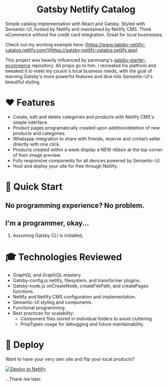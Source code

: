 <p align="center">
  <h1 align="center">Gatsby Netlify Catalog</h1>
</p>

Simple catalog implementation with React and Gatsby. Styled with Semantic-UI, hosted by Netlify and maintained by Netlify CMS. Think eCommerce without the credit card integration. Great for local businesses.

Check out my working example here: [https://www.gatsby-netlify-catalog.netlify.com/](https://gatsby-netlify-catalog.netlify.app)

This project was heavily influenced by parmsang's [gatsby-starter-ecommerce](https://github.com/parmsang/gatsby-starter-ecommerce) repository. All props go to him. I recreated his platform and tweaked it to meet my cousin's local business needs, with the goal of learning Gatsby's more powerful features and dive into Semantic-UI's beautiful styling.

# ❤️ Features
- Create, edit and delete categories and products with Netlify CMS's simple interface.
- Product pages programatically created upon addition/deletion of new products and categories.
- Whatsapp integration to share with friends, reserve and contact seller directly with one click.
- Products created within a week display a NEW ribbon at the top corner of their image preview.
- Fully responsive components for all devices powered by Semantic-UI.
- Host and deploy your site for free through Netlify.

# 🏃 Quick Start

## No programming experience? No problem.

## I'm a programmer, okay...
1. Assuming Gatsby CLI is installed, 

# 🎓 Technologies Reviewed
- GraphQL and GraphiQL mastery.
- Gatsby-config.js netlify, filesystem, and transformer plugins.
- Gatsby-node.js onCreateNode, createFilePath, and createPages functions.
- Netlify and Netlify CMS configuration and implementation.
- Semantic-UI styling and components.
- Functional programming.
- Best practices for scalability:
  - Component files stored in individual folders to avoid cluttering.
  - PropTypes usage for debugging and future maintainability.


# 💫 Deploy

Want to have your very own site and flip your local products?

[![Deploy to Netlify](https://www.netlify.com/img/deploy/button.svg)](https://app.netlify.com/start/deploy?repository=https://github.com/arsantiagolopez/gatsby-netlify-catalog)

...Thank me later.

